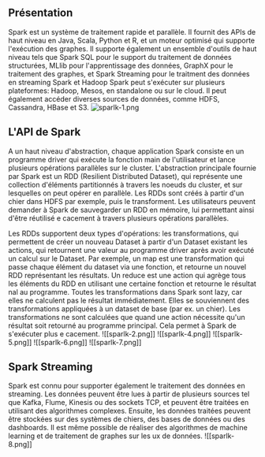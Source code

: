 ## Présentation
Spark est un système de traitement rapide et parallèle. Il fournit des APIs de haut niveau en Java, Scala, Python et R, et un moteur optimisé qui supporte l'exécution des graphes. Il supporte également un ensemble d'outils de haut niveau tels que Spark SQL pour le support du traitement de données structurées, MLlib pour l'apprentissage des données, GraphX pour le traitement des graphes, et Spark Streaming pour le traitment des données en streaming
Spark et Hadoop Spark
peut s'exécuter sur plusieurs plateformes: Hadoop, Mesos, en standalone ou sur le cloud. Il peut également accéder diverses sources de données, comme HDFS, Cassandra, HBase et S3.
![sparlk-1.png](sparlk-1.png)

## L'API de Spark
A un haut niveau d'abstraction, chaque application Spark consiste en un programme driver qui exécute la fonction main de l'utilisateur et lance plusieurs opérations parallèles sur le cluster. L'abstraction principale fournie par Spark est un RDD (Resilient Distributed Dataset), qui représente une collection d'éléments partitionnés à travers les noeuds du cluster, et sur lesquelles on peut opérer en parallèle. Les RDDs sont créés à partir d'un chier dans HDFS par exemple, puis le transforment. Les utilisateurs peuvent demander à Spark de sauvegarder un RDD en mémoire, lui permettant ainsi d'être réutilisé e cacement à travers plusieurs opérations parallèles.

Les RDDs supportent deux types d'opérations: les transformations, qui permettent de créer un nouveau Dataset à partir d'un Dataset existant les actions, qui retournent une valeur au programme driver après avoir exécuté un calcul sur le Dataset. Par exemple, un map est une transformation qui passe chaque élément du dataset via une fonction, et retourne un nouvel RDD représentant les résultats. Un reduce est une action qui agrège tous les éléments du RDD en utilisant une certaine fonction et retourne le résultat nal au programme. Toutes les transformations dans Spark sont lazy, car elles ne calculent pas le résultat immédiatement. Elles se souviennent des transformations appliquées à un dataset de base (par ex. un chier). Les transformations ne sont calculées que quand une action nécessite qu'un résultat soit retourné au programme principal. Cela permet à Spark de s'exécuter plus e cacement.
![[sparlk-2.png]]
![[sparlk-4.png]]
![[sparlk-5.png]]
![[sparlk-6.png]]
![[sparlk-7.png]]
## Spark Streaming
Spark est connu pour supporter également le traitement des données en streaming. Les données peuvent être lues à partir de plusieurs sources tel que Kafka, Flume, Kinesis ou des sockets TCP, et peuvent être traitées en utilisant des algorithmes complexes. Ensuite, les données traitées peuvent être stockées sur des systèmes de chiers, des bases de données ou des dashboards. Il est même possible de réaliser des algorithmes de machine learning et de traitement de graphes sur les ux de données.
![[sparlk-8.png]]
